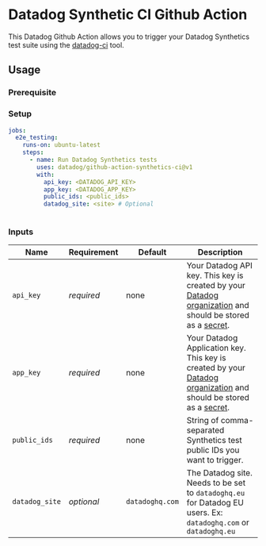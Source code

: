 # Datadog Synthetic CI Github Action

This Datadog Github Action allows you to trigger your Datadog Synthetics test suite using the [datadog-ci](https://github.com/DataDog/datadog-ci) tool.

## Usage

### Prerequisite

### Setup

```yaml
jobs:
  e2e_testing:
    runs-on: ubuntu-latest
    steps:
      - name: Run Datadog Synthetics tests
        uses: datadog/github-action-synthetics-ci@v1
        with:
          api_key: <DATADOG_API_KEY>
          app_key: <DATADOG_APP_KEY>
          public_ids: <public_ids> 
          datadog_site: <site> # Optional
        
```

### Inputs

| Name           | Requirement | Default         | Description                                                                                                                                                                                                                                       |
|----------------|-------------|-----------------|---------------------------------------------------------------------------------------------------------------------------------------------------------------------------------------------------------------------------------------------------|
| `api_key`      | _required_  | none            | Your Datadog API key. This key is created by your [Datadog organization](https://docs.datadoghq.com/account_management/api-app-keys/) and should be stored as a [secret](https://docs.github.com/en/actions/reference/encrypted-secrets).         |
| `app_key`      | _required_  | none            | Your Datadog Application key. This key is created by your [Datadog organization](https://docs.datadoghq.com/account_management/api-app-keys/) and should be stored as a [secret](https://docs.github.com/en/actions/reference/encrypted-secrets). |
| `public_ids`   | _required_  | none            | String of comma-separated Synthetics test public IDs you want to trigger.                                                                                                                                                                         |
| `datadog_site` | _optional_  | `datadoghq.com` | The Datadog site. Needs to be set to `datadoghq.eu` for Datadog EU users. Ex: `datadoghq.com` or `datadoghq.eu`                                                                                                                                   |




